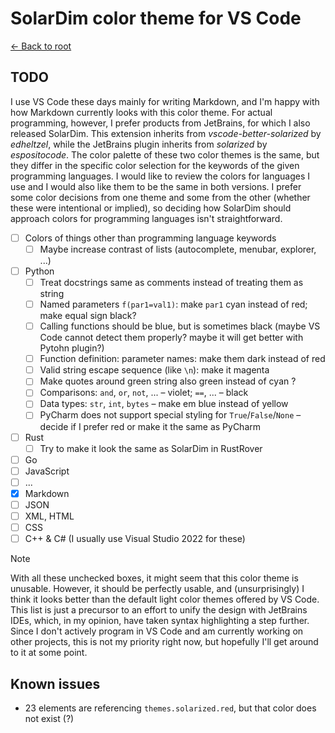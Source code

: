 # SolarDim color theme for VS Code

[← Back to root](https://github.com/RDMCz/SolarDim-VSCode)

## TODO

I use VS Code these days mainly for writing Markdown, and I'm happy with how Markdown currently looks with this color theme. For actual programming, however, I prefer products from JetBrains, for which I also released SolarDim. This extension inherits from _vscode-better-solarized_ by _edheltzel_, while the JetBrains plugin inherits from _solarized_ by _espositocode_. The color palette of these two color themes is the same, but they differ in the specific color selection for the keywords of the given programming languages. I would like to review the colors for languages I use and I would also like them to be the same in both versions. I prefer some color decisions from one theme and some from the other (whether these were intentional or implied), so deciding how SolarDim should approach colors for programming languages isn't straightforward.

* [ ] Colors of things other than programming language keywords
  * [ ] Maybe increase contrast of lists (autocomplete, menubar, explorer, ...)
* [ ] Python
  * [ ] Treat docstrings same as comments instead of treating them as string
  * [ ] Named parameters `f(par1=val1)`: make `par1` cyan instead of red; make equal sign black?
  * [ ] Calling functions should be blue, but is sometimes black (maybe VS Code cannot detect them properly? maybe it will get better with Pytohn plugin?)
  * [ ] Function definition: parameter names: make them dark instead of red
  * [ ] Valid string escape sequence (like `\n`): make it magenta
  * [ ] Make quotes around green string also green instead of cyan ?
  * [ ] Comparisons: `and`, `or`, `not`, ... – violet; `==`, ... – black
  * [ ] Data types: `str`, `int`, `bytes` – make em blue instead of yellow
  * [ ] PyCharm does not support special styling for `True`/`False`/`None` – decide if I prefer red or make it the same as PyCharm
* [ ] Rust
  * [ ] Try to make it look the same as SolarDim in RustRover
* [ ] Go
* [ ] JavaScript
* [ ] ...
* [x] Markdown
* [ ] JSON
* [ ] XML, HTML
* [ ] CSS
* [ ] C++ & C# (I usually use Visual Studio 2022 for these)

> [!NOTE]
> With all these unchecked boxes, it might seem that this color theme is unusable. However, it should be perfectly usable, and (unsurprisingly) I think it looks better than the default light color themes offered by VS Code. This list is just a precursor to an effort to unify the design with JetBrains IDEs, which, in my opinion, have taken syntax highlighting a step further. Since I don't actively program in VS Code and am currently working on other projects, this is not my priority right now, but hopefully I'll get around to it at some point.

## Known issues

* 23 elements are referencing `themes.solarized.red`, but that color does not exist (?)
